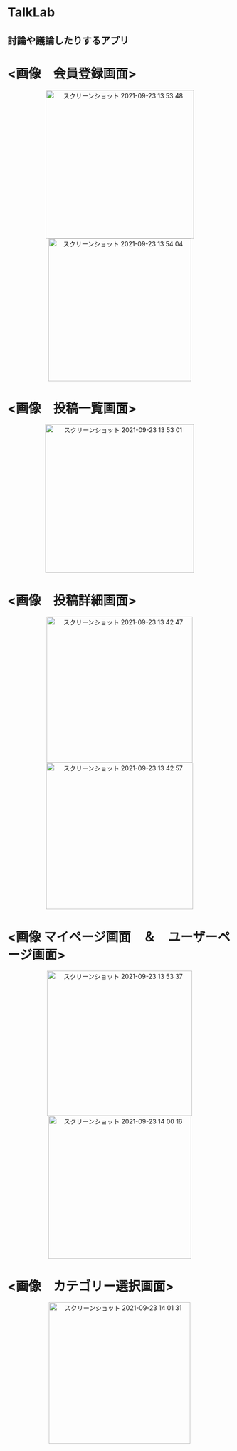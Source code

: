 # TalkLab 
<h2>討論や議論したりするアプリ</h2>


# <画像　会員登録画面>

<div align="center">
<img width="333" alt="スクリーンショット 2021-09-23 13 53 48" src="https://user-images.githubusercontent.com/67153136/134456396-4b820462-e47e-499d-b4f1-15b0163bba3a.png">
<img width="321" alt="スクリーンショット 2021-09-23 13 54 04" src="https://user-images.githubusercontent.com/67153136/134456403-0d884333-b01f-4a80-a690-9bcc0a814374.png">

</div>

# <画像　投稿一覧画面>

<div align="center">
<img width="334" alt="スクリーンショット 2021-09-23 13 53 01" src="https://user-images.githubusercontent.com/67153136/134456973-fb35afdc-2c2b-4539-a028-25c8dfbc12df.png">

</div>

# <画像　投稿詳細画面>

<div align="center">
  <img width="328" alt="スクリーンショット 2021-09-23 13 42 47" src="https://user-images.githubusercontent.com/67153136/134456520-311c4aad-3f73-425c-92b9-31411d002d15.png">

<img width="330" alt="スクリーンショット 2021-09-23 13 42 57" src="https://user-images.githubusercontent.com/67153136/134456460-360c0722-9267-4d53-81c4-b6139c4945c8.png">

</div>

# <画像 マイページ画面　＆　ユーザーページ画面>

<div align="center">
<img width="326" alt="スクリーンショット 2021-09-23 13 53 37" src="https://user-images.githubusercontent.com/67153136/134456580-e1edb98a-6c88-41e0-b1ed-f594a018d644.png">
  <img width="321" alt="スクリーンショット 2021-09-23 14 00 16" src="https://user-images.githubusercontent.com/67153136/134456936-4419bcda-80a2-46ed-a4e1-05cb6c1dcae2.png">


</div>

# <画像　カテゴリー選択画面>

<div align="center">
<img width="318" alt="スクリーンショット 2021-09-23 14 01 31" src="https://user-images.githubusercontent.com/67153136/134456839-cc207162-942f-4f37-bfb6-f95a77a45f9d.png">

</div>
